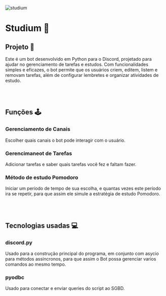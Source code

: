![studium](https://github.com/user-attachments/assets/9066d3d5-1e34-4010-a4e1-d192b4cc9907)
# Studium 🤖

## Projeto 🔧 
Este é um bot desenvolvido em Python para o Discord, projetado para ajudar no gerenciamento de tarefas e estudos. Com funcionalidades simples e eficazes, o bot permite que os usuários criem, editem, listem e removam tarefas, além de configurar lembretes e organizar atividades de estudo.

<br>
<br>

## Funções 🕹️

### Gerenciamento de Canais
Escolher quais canais o bot pode interagir com o usuário.

### Gerencimaneot de Tarefas
Adicionar tarefas e saber quais tarefas você fez e faltam fazer.

### Método de estudo Pomodoro
Iniciar um período de tempo de sua escolha, e quantas vezes este período ira se repetir, para que assim ele simule a estratégia de estudo Pomodoro.

<br>
<br>

## Tecnologias usadas 💻

### discord.py
Usado para a construção principal do programa, em conjunto com asycio para métodos assíncronos, para que assim o Bot possa gerenciar varios comandos ao mesmo tempo.

### pyodbc
Usado para conectar e enviar queries do script ao SGBD.
